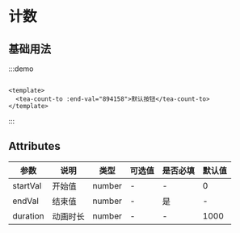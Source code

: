 # 计数

## 基础用法

:::demo

```vue

<template>
  <tea-count-to :end-val="894158">默认按钮</tea-count-to>
</template>

```

:::

## Attributes

| 参数     | 说明     | 类型   | 可选值 | 是否必填 | 默认值 |
| -------- | -------- | ------ | ------ | -------- | ------ |
| startVal | 开始值   | number | -      | -        | 0      |
| endVal   | 结束值   | number | -      | 是       | -      |
| duration | 动画时长 | number | -      | -        | 1000   |

